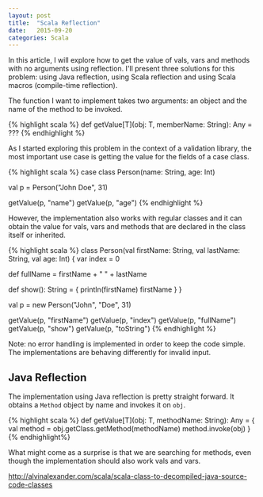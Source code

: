 ```yaml
---
layout: post
title:  "Scala Reflection"
date:   2015-09-20
categories: Scala
---
```

In this article, I will explore how to get the value of vals, vars and methods with no arguments using reflection. I'll present three solutions for this problem: using Java reflection, using Scala reflection and using Scala macros (compile-time reflection).
<!--more-->

The function I want to implement takes two arguments: an object and the name of the method to be invoked.

{% highlight scala %}
def getValue[T](obj: T, memberName: String): Any = ???
{% endhighlight %}

As I started exploring this problem in the context of a validation library, the most important use case is getting the value for the fields of a case class.

{% highlight scala %}
case class Person(name: String, age: Int)

val p = Person("John Doe", 31)

getValue(p, "name")
getValue(p, "age")
{% endhighlight %}

However, the implementation also works with regular classes and it can obtain the value for vals, vars and methods that are declared in the class itself or inherited.

{% highlight scala %}
class Person(val firstName: String, val lastName: String, val age: Int) {
  var index = 0

  def fullName = firstName + " " + lastName

  def show(): String = {
    println(firstName)
    firstName
  }
}

val p = new Person("John", "Doe", 31)

getValue(p, "firstName")
getValue(p, "index")
getValue(p, "fullName")
getValue(p, "show")
getValue(p, "toString")
{% endhighlight %}

Note: no error handling is implemented in order to keep the code simple. The implementations are behaving differently for invalid input.

## Java Reflection

The implementation using Java reflection is pretty straight forward. It obtains a `Method` object by name and invokes it on `obj`.

{% highlight scala %}
def getValue[T](obj: T, methodName: String): Any = {
  val method = obj.getClass.getMethod(methodName)
  method.invoke(obj)
}
{% endhighlight%}

What might come as a surprise is that we are searching for methods, even though the implementation should also work vals and vars.

http://alvinalexander.com/scala/scala-class-to-decompiled-java-source-code-classes
